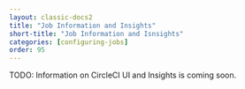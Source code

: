 ```yaml
---
layout: classic-docs2
title: "Job Information and Insights"
short-title: "Job Information and Isnsights"
categories: [configuring-jobs]
order: 95
---
```


TODO: Information on CircleCI UI and Insights is coming soon.